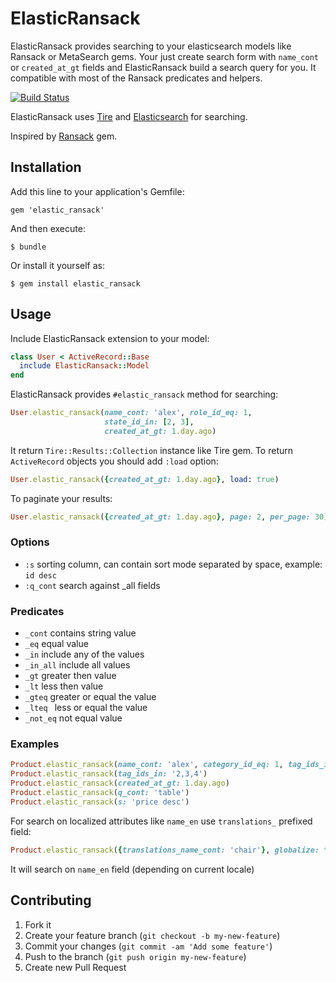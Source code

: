 # ElasticRansack

ElasticRansack provides searching to your elasticsearch models like Ransack or MetaSearch gems.
Your just create search form with `name_cont` or `created_at_gt` fields and ElasticRansack build a search query for you.
It compatible with most of the Ransack predicates and helpers.

[![Build Status](https://travis-ci.org/leschenko/elastic_ransack.png?branch=master)](https://travis-ci.org/leschenko/elastic_ransack)

ElasticRansack uses [Tire](https://github.com/karmi/tire) and [Elasticsearch](http://www.elasticsearch.org/) for searching.

Inspired by [Ransack](https://github.com/activerecord-hackery/ransack) gem.

## Installation

Add this line to your application's Gemfile:

    gem 'elastic_ransack'

And then execute:

    $ bundle

Or install it yourself as:

    $ gem install elastic_ransack

## Usage

Include ElasticRansack extension to your model:

```ruby
class User < ActiveRecord::Base
  include ElasticRansack::Model
end
```

ElasticRansack provides `#elastic_ransack` method for searching:

```ruby
User.elastic_ransack(name_cont: 'alex', role_id_eq: 1,
                     state_id_in: [2, 3],
                     created_at_gt: 1.day.ago)
```

It return `Tire::Results::Collection` instance like Tire gem.
To return `ActiveRecord` objects you should add `:load` option:

```ruby
User.elastic_ransack({created_at_gt: 1.day.ago}, load: true)
```

To paginate your results:

```ruby
User.elastic_ransack({created_at_gt: 1.day.ago}, page: 2, per_page: 30)
```

### Options
* `:s` sorting column, can contain sort mode separated by space, example: `id desc`
* `:q_cont` search against _all fields

### Predicates
* `_cont`    contains string value
* `_eq`      equal value
* `_in`      include any of the values
* `_in_all`  include all values
* `_gt`      greater then value
* `_lt`      less then value
* `_gteq`    greater or equal the value
* `_lteq `   less or equal the value
* `_not_eq`  not equal value

### Examples

```ruby
Product.elastic_ransack(name_cont: 'alex', category_id_eq: 1, tag_ids_in: [2, 3])
Product.elastic_ransack(tag_ids_in: '2,3,4')
Product.elastic_ransack(created_at_gt: 1.day.ago)
Product.elastic_ransack(q_cont: 'table')
Product.elastic_ransack(s: 'price desc')
```

For search on localized attributes like `name_en` use `translations_` prefixed field:

```ruby
Product.elastic_ransack({translations_name_cont: 'chair'}, globalize: true)
```

It will search on `name_en` field (depending on current locale)


## Contributing

1. Fork it
2. Create your feature branch (`git checkout -b my-new-feature`)
3. Commit your changes (`git commit -am 'Add some feature'`)
4. Push to the branch (`git push origin my-new-feature`)
5. Create new Pull Request

